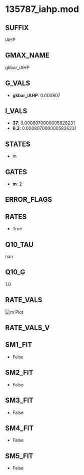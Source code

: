 # 135787_iahp.mod

## SUFFIX

iAHP

## GMAX_NAME

gkbar_iAHP

## G_VALS

- **gkbar_iAHP**: 0.000807

## I_VALS

- **37**: 0.0008070000005826231
- **6.3**: 0.0008070000005826231

## STATES

- m

## GATES

- **m**: 2

## ERROR_FLAGS


## RATES

- True

## Q10_TAU

nan

## Q10_G

1.0

## RATE_VALS

![m Plot](/Users/pbozelos/Dropbox/icg-Chai-Panos/supermodels/output_markdown_files/KCa/135787_iahp.mod/images/m.png)

## RATE_VALS_V

## SM1_FIT

- False

## SM2_FIT

- False

## SM3_FIT

- False

## SM4_FIT

- False

## SM5_FIT

- False

